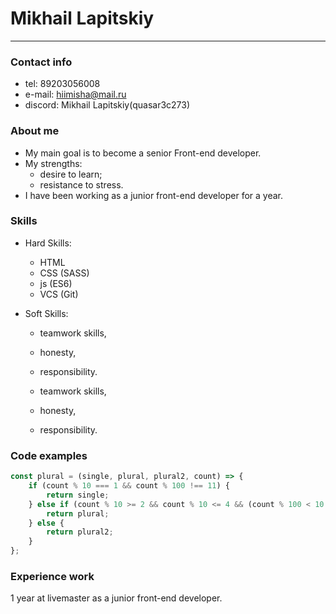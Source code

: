 # Mikhail Lapitskiy
___
### Contact info

- tel: 89203056008
- e-mail: hiimisha@mail.ru
- discord: Mikhail Lapitskiy(quasar3c273)

### About me

- My main goal is to become a senior Front-end developer.
- My strengths:
    - desire to learn;
    - resistance to stress.
- I have been working as a junior front-end developer for a year.

### Skills

- Hard Skills:

    - HTML
    - CSS (SASS)
    - js (ES6)
    - VCS (Git)

- Soft Skills:

    - teamwork skills,
    - honesty,
    - responsibility.

  - teamwork skills,
  - honesty,
  - responsibility.

### Code examples

```js
const plural = (single, plural, plural2, count) => {
    if (count % 10 === 1 && count % 100 !== 11) {
        return single;
    } else if (count % 10 >= 2 && count % 10 <= 4 && (count % 100 < 10 || count % 100 >= 20)) {
        return plural;
    } else {
        return plural2;
    }
};
```

### Experience work

1 year at livemaster as a junior front-end developer.

